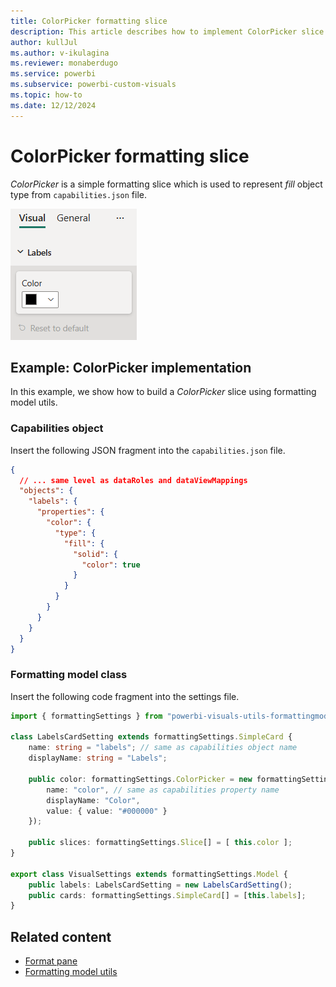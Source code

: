 ```yaml
---
title: ColorPicker formatting slice
description: This article describes how to implement ColorPicker slice in custom visuals using the formatting model utils
author: kullJul
ms.author: v-ikulagina
ms.reviewer: monaberdugo
ms.service: powerbi
ms.subservice: powerbi-custom-visuals
ms.topic: how-to
ms.date: 12/12/2024
---
```


# ColorPicker formatting slice

*ColorPicker* is a simple formatting slice which is used to represent *fill* object type from `capabilities.json` file.

![Screenshot of the ColorPicker slice](media/format-pane/color-picker.png)

## Example: ColorPicker implementation

In this example, we show how to build a *ColorPicker* slice using formatting model utils.

### Capabilities object

Insert the following JSON fragment into the `capabilities.json` file.

```json
{
  // ... same level as dataRoles and dataViewMappings
  "objects": {
    "labels": {
      "properties": {
        "color": {
          "type": {
            "fill": {
              "solid": {
                "color": true
              }
            }
          }
        }
      }
    }
  }
}
```

### Formatting model class

Insert the following code fragment into the settings file.

```typescript
import { formattingSettings } from "powerbi-visuals-utils-formattingmodel";

class LabelsCardSetting extends formattingSettings.SimpleCard {
    name: string = "labels"; // same as capabilities object name
    displayName: string = "Labels";

    public color: formattingSettings.ColorPicker = new formattingSettings.ColorPicker({
        name: "color", // same as capabilities property name
        displayName: "Color",
        value: { value: "#000000" }
    });
    
    public slices: formattingSettings.Slice[] = [ this.color ];
}

export class VisualSettings extends formattingSettings.Model {
    public labels: LabelsCardSetting = new LabelsCardSetting();
    public cards: formattingSettings.SimpleCard[] = [this.labels];
}
```

## Related content

* [Format pane](format-pane-general.md)
* [Formatting model utils](utils-formatting-model.md)
